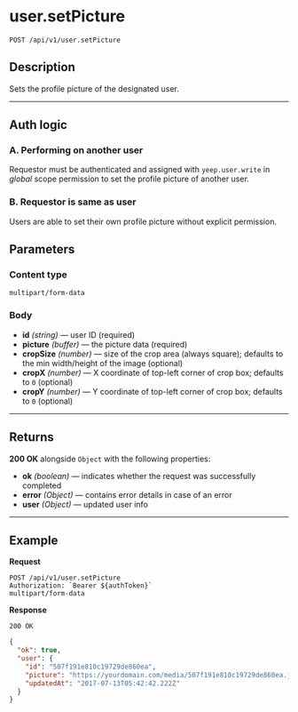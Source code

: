 # user.setPicture

`POST /api/v1/user.setPicture`

## Description

Sets the profile picture of the designated user.

***

## Auth logic

### A. Performing on another user

Requestor must be authenticated and assigned with `yeep.user.write` in _global_ scope permission to set the profile picture of another user.

### B. Requestor is same as user

Users are able to set their own profile picture without explicit permission.

## Parameters

### Content type

`multipart/form-data`

### Body

- **id** _(string)_ — user ID (required)
- **picture** _(buffer)_ — the picture data (required)
- **cropSize** _(number)_ — size of the crop area (always square); defaults to the min width/height of the image (optional)
- **cropX** _(number)_ — X coordinate of top-left corner of crop box; defaults to `0` (optional)
- **cropY** _(number)_ — Y coordinate of top-left corner of crop box; defaults to `0` (optional)

***

## Returns

**200 OK** alongside `Object` with the following properties:

- **ok** _(boolean)_ — indicates whether the request was successfully completed
- **error** _(Object)_ — contains error details in case of an error
- **user** _(Object)_ — updated user info

***

## Example

**Request**

```
POST /api/v1/user.setPicture
Authorization: `Bearer ${authToken}`
multipart/form-data
```

**Response**

`200 OK`

``` json
{
  "ok": true,
  "user": {
    "id": "507f191e810c19729de860ea",
    "picture": "https://yourdomain.com/media/507f191e810c19729de860ea.jpeg",
    "updatedAt": "2017-07-13T05:42:42.222Z"
  }
}
```

